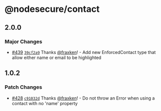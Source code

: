 # @nodesecure/contact

## 2.0.0

### Major Changes

- [#439](https://github.com/NodeSecure/scanner/pull/439) [`39cf2a9`](https://github.com/NodeSecure/scanner/commit/39cf2a92568aff3cbb44ba3dccf44c323f971119) Thanks [@fraxken](https://github.com/fraxken)! - Add new EnforcedContact type that allow either name or email to be highlighted

## 1.0.2

### Patch Changes

- [#428](https://github.com/NodeSecure/scanner/pull/428) [`c91032d`](https://github.com/NodeSecure/scanner/commit/c91032d5aa24ae08d0822790e96c83d3a614b4f3) Thanks [@fraxken](https://github.com/fraxken)! - Do not throw an Error when using a contact with no 'name' property
